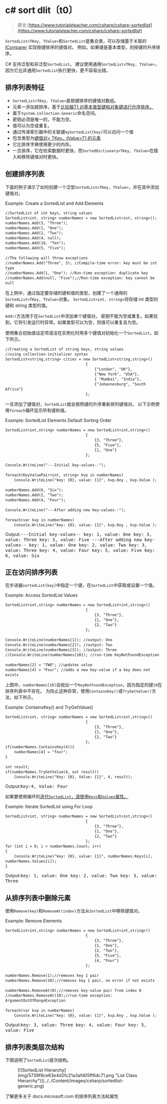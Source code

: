 # c# sort dlit〔t0〕

> 原文:[https://www.tutorialsteacher.com/csharp/csharp-sortedlist](https://www.tutorialsteacher.com/csharp/csharp-sortedlist)

`SortedList<TKey, TValue>`和`SortedList`是集合类，可以存储基于关联的 [IComparer](https://docs.microsoft.com/en-us/dotnet/api/system.collections.generic.icomparer-1?view=netframework-4.8) 实现按键排序的键值对。 例如，如果键是基本类型，则按键的升序排序。

C# 支持泛型和非泛型`SortedList`。 建议使用通用`SortedList<TKey, TValue>`，因为它比非通用`SortedList`执行更快，更不容易出错。

## 排序列表特征

*   `SortedList<TKey, TValue>`是按键排序的键值对数组。
*   元素一添加就排序。基于[比较器<T>T1 对基本类型键和对象键进行升序排序。](https://docs.microsoft.com/en-us/dotnet/api/system.collections.generic.icomparer-1?view=netframework-4.8)
*   属于`System.Collection.Generic`命名空间。
*   密钥必须是唯一的，不能为空。
*   值可以为空或重复。
*   通过传递索引器中的关联键`mySortedList[key]`可以访问一个值
*   包含类型为[键值对< TKey、tValue>T1 的元素](https://docs.microsoft.com/en-us/dotnet/api/system.collections.generic.keyvaluepair-2?view=netframework-4.8)
*   它比排序字典使用更少的内存。
*   一旦排序，它在检索数据时更快，而`SortedDictionary<TKey, TValue>`在插入和移除键值对时更快。

## 创建排序列表

下面的例子演示了如何创建一个泛型`SortedList<TKey, TValue>`，并在其中添加键值对。

Example: Create a SortedList and Add Elements

```
//SortedList of int keys, string values 
SortedList<int, string> numberNames = new SortedList<int, string>();
numberNames.Add(3, "Three");
numberNames.Add(1, "One");
numberNames.Add(2, "Two");
numberNames.Add(4, null);
numberNames.Add(10, "Ten");
numberNames.Add(5, "Five");

//The following will throw exceptions
//numberNames.Add("Three", 3); //Compile-time error: key must be int type
//numberNames.Add(1, "One"); //Run-time exception: duplicate key
//numberNames.Add(null, "Five");//Run-time exception: key cannot be null 
```

在上例中，通过指定要存储的键和值的类型，创建了一个通用的`SortedList<TKey, TValue>`对象。 `SortedList<int, string>`将存储 int 类型的键和 string 类型的值。

`Add()`方法用于在`SortedList`中添加单个键值对。 密钥不能为空或重复。如果找到，它将引发运行时异常。如果类型可以为空，则值可以重复且为空。

使用集合初始值设定项语法在实例化时用多个键值对初始化一个`SortedList`，如下所示。

```
//Creating a SortedList of string keys, string values 
//using collection-initializer syntax
SortedList<string,string> cities = new SortedList<string,string>()
                                    {
                                        {"London", "UK"},
                                        {"New York", "USA"},
                                        { "Mumbai", "India"},
                                        {"Johannesburg", "South Africa"}
                                    }; 
```

一旦添加了键值对，`SortedList`就会按照键的升序重新排列键值对。 以下示例使用`foreach`循环显示所有键和值。

Example: SortedList Elements Default Sorting Order

```
SortedList<int,string> numberNames = new SortedList<int,string>()
                                    {
                                        {3, "Three"},
                                        {5, "Five"},
                                        {1, "One"}
                                    };

Console.WriteLine("---Initial key-values--");

foreach(KeyValuePair<int, string> kvp in numberNames)
    Console.WriteLine("key: {0}, value: {1}", kvp.Key , kvp.Value );

numberNames.Add(6, "Six");
numberNames.Add(2, "Two");
numberNames.Add(4, "Four");

Console.WriteLine("---After adding new key-values--");

foreach(var kvp in numberNames)
    Console.WriteLine("key: {0}, value: {1}", kvp.Key , kvp.Value ); 
```

Output:<samp>---Initial key-values--
key: 1, value: One
key: 3, value: Three
key: 5, value: Five
---After adding new key-values--
key: 1, value: One
key: 2, value: Two
key: 3, value: Three
key: 4, value: Four
key: 5, value: Five
key: 6, value: Six</samp>

## 正在访问排序列表

在步进器`sortedList[key]`中指定一个键，在`SortedList`中获取或设置一个值。

Example: Access SortedList Values

```
SortedList<int,string> numberNames = new SortedList<int,string>()
                                    {
                                        {3, "Three"},
                                        {1, "One"},
                                        {2, "Two"}
                                    };

Console.WriteLine(numberNames[1]); //output: One
Console.WriteLine(numberNames[2]); //output: Two
Console.WriteLine(numberNames[3]); //output: Three
//Console.WriteLine(numberNames[10]); //run-time KeyNotFoundException

numberNames[2] = "TWO"; //updates value
numberNames[4] = "Four"; //adds a new key-value if a key does not exists 
```

上图中，`numberNames[10]`会抛出一个`KeyNotFoundException`，因为指定的键`10`在排序列表中不存在。 为防止这种异常，使用`ContainsKey()`或`TryGetValue()`方法，如下所示。

Example: ContainsKey() and TryGetValue()

```
SortedList<int, string> numberNames = new SortedList<int,string>()
                                    {
                                        {3, "Three"},
                                        {1, "One"},
                                        {2, "Two"}
                                    };
if(numberNames.ContainsKey(4)){
    numberNames[4] = "four";
}

int result;
if(numberNames.TryGetValue(4, out result))
    Console.WriteLine("Key: {0}, Value: {1}", 4, result); 
```

Output:<samp>Key:4, Value: Four</samp>

如果要使用循环的[迭代`SortedList`，请使用`Keys`和`Values`属性。](/csharp/csharp-for-loop)

Example: Iterate SortedList using For Loop

```
SortedList<int, string> numberNames = new SortedList<int,string>()
                                    {
                                        {3, "Three"},
                                        {1, "One"},
                                        {2, "Two"}
                                    };
for (int i = 0; i < numberNames.Count; i++)
{
    Console.WriteLine("key: {0}, value: {1}", numberNames.Keys[i], numberNames.Values[i]);
} 
```

Output:<samp>key: 1, value: One
key: 2, value: Two
key: 3, value: Three</samp>

## 从排序列表中删除元素

使用`Remove(key)`和`RemoveAt(index)`方法从`SortedList`中移除键值对。

Example: Remove Elements

```
SortedList<int,string> numberNames = new SortedList<int,string>()
                                    {
                                        {3, "Three"},
                                        {1, "One"},
                                        {2, "Two"},
                                        {5, "Five"},
                                        {4, "Four"}
                                    };

numberNames.Remove(1);//removes key 1 pair
numberNames.Remove(10);//removes key 1 pair, no error if not exists

numberNames.RemoveAt(0);//removes key-value pair from index 0 
//numberNames.RemoveAt(10);//run-time exception: ArgumentOutOfRangeException

foreach(var kvp in numberNames)
	Console.WriteLine("key: {0}, value: {1}", kvp.Key , kvp.Value ); 
```

Output:<samp>key: 3, value: Three
key: 4, value: Four
key: 5, value: Five</samp>

## 排序列表类层次结构

下图说明了`SortedList`层次结构。

<figure>[![SortedList Hierarchy](img/5739f9ce63e4d2fc21a3afd05ff6dc71.png "List<T> Class Hierarchy")](../../Content/images/csharp/sortedlist-generic.png)</figure>

了解更多关于 docs.microsoft.com 的排序列表方法和属性